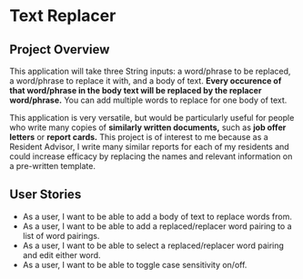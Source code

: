 # Text Replacer

## Project Overview

This application will take three String inputs: a word/phrase to be replaced, a word/phrase to replace it with, and a body of text. **Every occurence of that word/phrase in the body text will be replaced by the replacer word/phrase.** You can add multiple words to replace for one body of text.

This application is very versatile, but would be particularly useful for people who write many copies of **similarly written documents,** such as **job offer letters** or **report cards.** This project is of interest to me because as a Resident Advisor, I write many similar reports for each of my residents and could increase efficacy by replacing the names and relevant information on a pre-written template.

## User Stories
- As a user, I want to be able to add a body of text to replace words from.
- As a user, I want to be able to add a replaced/replacer word pairing to a list of word pairings.
- As a user, I want to be able to select a replaced/replacer word pairing and edit either word.
- As a user, I want to be able to toggle case sensitivity on/off.